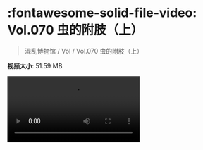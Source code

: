 # :fontawesome-solid-file-video: Vol.070 虫的附肢（上）

> 混乱博物馆 / Vol / Vol.070 虫的附肢（上）

**视频大小**: 51.59 MB

<div class="video"><video src="https://file.hsyhx.top/archive/混乱博物馆/Vol/Vol.070 虫的附肢（上）.mp4" controls preload>🤔 您的浏览器不支持 video 标签</video></div>